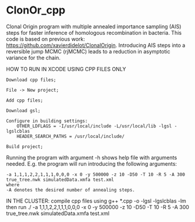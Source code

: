 # ClonOr_cpp

Clonal Origin program with multiple annealed importance sampling (AIS) steps for faster inference of homologous recombination in bacteria. This code is based on previous work: https://github.com/xavierdidelot/ClonalOrigin. Introducing AIS steps into a reversible jump MCMC (rjMCMC) leads to a reduction in asymptotic variance for the chain.

HOW TO RUN IN XCODE USING CPP FILES ONLY

	Download cpp files;

	File -> New project;

	Add cpp files;

	Download gsl;

	Configure in building settings:
		OTHER_LDFLAGS = -I/usr/local/include -L/usr/local/lib -lgsl -lgslcblas
		HEADER_SEARCH_PATHS = /usr/local/include/
  
	Build project;
	
Running the program with argument -h shows help file with arguments needed. E.g. the program will run introducing the following arguments:
	
	-a 1,1,1,2,2,1,1,1,0,0,0 -x 0 -y 500000 -z 10 -D50 -T 10 -R 5 -A 300 true_tree.nwk simulatedData.xmfa test.xml
	where
	-A denotes the desired number of annealing steps.


IN THE CLUSTER: compile cpp files using
	g++ *.cpp -o <NAME> -lgsl -lgslcblas -lm
then run
	./<NAME> -a 1,1,1,2,2,1,1,1,0,0,0 -x 0 -y 500000 -z 10 -D50 -T 10 -R 5 -A 300 true_tree.nwk simulatedData.xmfa test.xml
